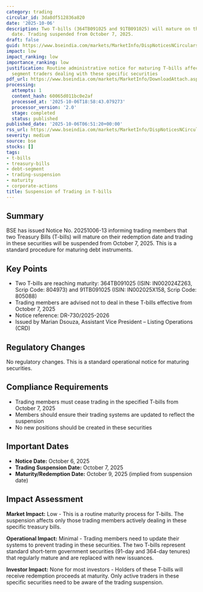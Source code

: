 ```yaml
---
category: trading
circular_id: 3da8df512836a820
date: '2025-10-06'
description: Two T-bills (364TB091025 and 91TB091025) will mature on their redemption
  date. Trading suspended from October 7, 2025.
draft: false
guid: https://www.bseindia.com/markets/MarketInfo/DispNoticesNCirculars.aspx?Noticeid={DEC6B991-6874-4BF3-8A8C-D9AD1C600C11}&noticeno=20251006-13&dt=10/06/2025&icount=13&totcount=69&flag=0
impact: low
impact_ranking: low
importance_ranking: low
justification: Routine administrative notice for maturing T-bills affecting only debt
  segment traders dealing with these specific securities
pdf_url: https://www.bseindia.com/markets/MarketInfo/DownloadAttach.aspx?id=20251006-13&attachedId=
processing:
  attempts: 1
  content_hash: 60065d011bc0e2af
  processed_at: '2025-10-06T18:58:43.079273'
  processor_version: '2.0'
  stage: completed
  status: published
published_date: '2025-10-06T06:51:20+00:00'
rss_url: https://www.bseindia.com/markets/MarketInfo/DispNoticesNCirculars.aspx?Noticeid={DEC6B991-6874-4BF3-8A8C-D9AD1C600C11}&noticeno=20251006-13&dt=10/06/2025&icount=13&totcount=69&flag=0
severity: medium
source: bse
stocks: []
tags:
- t-bills
- treasury-bills
- debt-segment
- trading-suspension
- maturity
- corporate-actions
title: Suspension of Trading in T-bills
---
```


## Summary

BSE has issued Notice No. 20251006-13 informing trading members that two Treasury Bills (T-bills) will mature on their redemption date and trading in these securities will be suspended from October 7, 2025. This is a standard procedure for maturing debt instruments.

## Key Points

- Two T-bills are reaching maturity: 364TB091025 (ISIN: IN002024Z263, Scrip Code: 804973) and 91TB091025 (ISIN: IN002025X158, Scrip Code: 805088)
- Trading members are advised not to deal in these T-bills effective from October 7, 2025
- Notice reference: DR-730/2025-2026
- Issued by Marian Dsouza, Assistant Vice President – Listing Operations (CRD)

## Regulatory Changes

No regulatory changes. This is a standard operational notice for maturing securities.

## Compliance Requirements

- Trading members must cease trading in the specified T-bills from October 7, 2025
- Members should ensure their trading systems are updated to reflect the suspension
- No new positions should be created in these securities

## Important Dates

- **Notice Date:** October 6, 2025
- **Trading Suspension Date:** October 7, 2025
- **Maturity/Redemption Date:** October 9, 2025 (implied from suspension date)

## Impact Assessment

**Market Impact:** Low - This is a routine maturity process for T-bills. The suspension affects only those trading members actively dealing in these specific treasury bills.

**Operational Impact:** Minimal - Trading members need to update their systems to prevent trading in these securities. The two T-bills represent standard short-term government securities (91-day and 364-day tenures) that regularly mature and are replaced with new issuances.

**Investor Impact:** None for most investors - Holders of these T-bills will receive redemption proceeds at maturity. Only active traders in these specific securities need to be aware of the trading suspension.